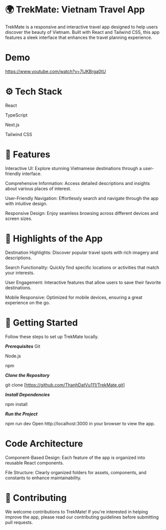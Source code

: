 # 🌍 TrekMate: Vietnam Travel App

TrekMate is a responsive and interactive travel app designed to help users discover the beauty of Vietnam. Built with React and Tailwind CSS, this app features a sleek interface that enhances the travel planning experience.

# Demo
https://www.youtube.com/watch?v=7IJKBrga0tU

# ⚙️ Tech Stack
React

TypeScript 

Next.js

Tailwind CSS

# 🔋 Features
Interactive UI: Explore stunning Vietnamese destinations through a user-friendly interface.

Comprehensive Information: Access detailed descriptions and insights about various places of interest.

User-Friendly Navigation: Effortlessly search and navigate through the app with intuitive design.

Responsive Design: Enjoy seamless browsing across different devices and screen sizes.

# 🌟 Highlights of the App
Destination Highlights: Discover popular travel spots with rich imagery and descriptions.

Search Functionality: Quickly find specific locations or activities that match your interests.

User Engagement: Interactive features that allow users to save their favorite destinations.

Mobile Responsive: Optimized for mobile devices, ensuring a great experience on the go.

# 🚀 Getting Started
Follow these steps to set up TrekMate locally.

***Prerequisites***
Git

Node.js

npm

***Clone the Repository***

git clone [https://github.com/ThanhDatVu111/TrekMate.git]

***Install Dependencies***

npm install

***Run the Project***

npm run dev
Open http://localhost:3000 in your browser to view the app.

# Code Architecture
Component-Based Design: Each feature of the app is organized into reusable React components.

File Structure: Clearly organized folders for assets, components, and constants to enhance maintainability.

# 📝 Contributing
We welcome contributions to TrekMate! If you're interested in helping improve the app, please read our contributing guidelines before submitting pull requests.